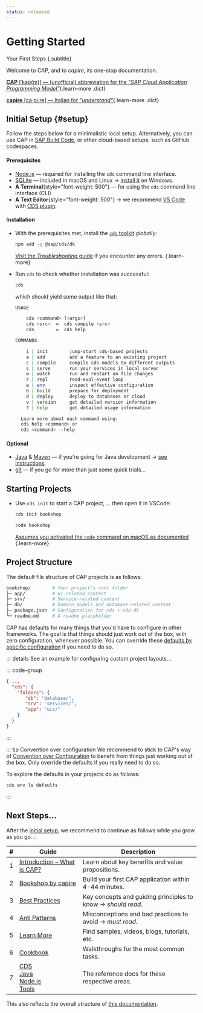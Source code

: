 ```yaml
---
status: released
---
```


# Getting Started
Your First Steps {.subtitle}

Welcome to CAP, and to *capire*, its one-stop documentation.

[**CAP** [ˈkap(m)] — (unofficial) abbreviation for the *"SAP Cloud Application Programming Model"*](https://translate.google.com/details?sl=en&text=cap){.learn-more .dict}

[**capire** [ca·pì·re] — Italian for _"understand"_](https://translate.google.com/details?sl=it&tl=en&text=capire){.learn-more .dict}

<style>
  a.dict { font-family: serif; font-weight: 100 }
</style>




## Initial Setup {#setup}

Follow the steps below for a minimalistic local setup. Alternatively, you can use CAP in [SAP Build Code](https://pages.community.sap.com/topics/build-code), or other cloud-based setups, such as GitHub codespaces.



#### Prerequisites

- [Node.js](https://nodejs.org) — required for installing the `cds` command line interface.
- [SQLite](https://sqlite.org) — included in macOS and Linux → [install it](https://sqlite.org/download.html) on Windows.
- **A Terminal**{style="font-weight: 500"} — for using the `cds` command line interface (CLI)
- **A Text Editor**{style="font-weight: 500"} → we recommend [VS Code](https://code.visualstudio.com) with [CDS plugin](../tools/cds-editors#vscode).


#### Installation

- With the prerequisites met, install the [`cds` toolkit](../tools/cds-cli) *globally*:

    ```sh
    npm add -g @sap/cds/dk
    ```

    [Visit the _Troubleshooting_ guide](troubleshooting.md) if you encounter any errors. {.learn-more}

- Run `cds` to check whether installation was successful:

  ```sh
  cds
  ```

  which should yield some output like that:

  ```sh
  USAGE

      cds <command> [<args>]
      cds <src>  =  cds compile <src>
      cds        =  cds help

  COMMANDS

      i | init        jump-start cds-based projects
      a | add         add a feature to an existing project
      c | compile     compile cds models to different outputs
      s | serve       run your services in local server
      w | watch       run and restart on file changes
      r | repl        read-eval-event loop
      e | env         inspect effective configuration
      b | build       prepare for deployment
      d | deploy      deploy to databases or cloud
      v | version     get detailed version information
      ? | help        get detailed usage information

    Learn more about each command using:
    cds help <command> or
    cds <command> --help

  ```



#### Optional

- [Java](https://sapmachine.io) & [Maven](https://maven.apache.org/download.cgi) — if you're going for Java development → [see instructions](../java/getting-started#local).
- [git](https://git-scm.com) — if you go for more than just some quick trials...



## Starting Projects

- Use `cds init` to start a CAP project, ... then open it in VSCode:

   ```sh
   cds init bookshop
   ```

   ```sh
   code bookshop
   ```
   [Assumes you activated the `code` command on macOS as documented](../tools/cds-editors#vscode) {.learn-more}



## Project Structure

The default file structure of CAP projects is as follows:

```zsh
bookshop/        # Your project's root folder
├─ app/          # UI-related content
├─ srv/          # Service-related content
├─ db/           # Domain models and database-related content
├─ package.json  # Configuration for cds + cds-dk
└─ readme.md     # A readme placeholder
```

CAP has defaults for many things that you'd have to configure in other frameworks. The goal is that things should just work out of the box, with zero configuration, whenever possible. You can override these [defaults by specific configuration](../node.js/cds-env) if you need to do so.

::: details See an example for configuring custom project layouts...

::: code-group

```json [package.json]
{ ...
  "cds": {
    "folders": {
       "db": "database/",
       "srv": "services/",
       "app": "uis/"
    }
  }
}
```

:::

::: tip Convention over configuration
We recommend to stick to CAP's way of [Convention over Configuration](https://en.wikipedia.org/wiki/Convention_over_configuration) to benefit from things just working out of the  box. Only override the defaults if you really need to do so.

To explore the defaults in your projects do as follows:
```sh
cds env ls defaults
```

:::




## Next Steps...

After the [initial setup](#setup), we recommend to continue as follows while you grow as you go...:

| #    | Guide                                                        | Description                                                  |
| ---- | ------------------------------------------------------------ | ------------------------------------------------------------ |
| 1    | [Introduction – What is CAP?](../about/)                       | Learn about key benefits and value propositions.             |
| 2    | [Bookshop by capire](in-a-nutshell)                          | Build your first CAP application within 4-44 minutes.        |
| 3    | [Best Practices](../about/best-practices)                      | Key concepts and guiding principles to know → *should read*. |
| 4    | [Anti Patterns](../about/best-practices)                       | Misconceptions and bad practices to avoid → *must read*.     |
| 5    | [Learn More](learning-sources)                               | Find samples, videos, blogs, tutorials, etc.                 |
| 6    | [Cookbook](../guides/)                                         | Walkthroughs for the most common tasks.                      |
| 7    | [CDS](../cds/)<br/>[Java](../java/)<br/>[Node.js](../node.js/)<br/>[Tools](../tools/) | The reference docs for these respective areas.               |


This also reflects the overall structure of [this documentation](./learning-sources.md#this-documentation).
